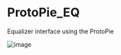 # ProtoPie_EQ
Equalizer interface using the ProtoPie

![image](https://user-images.githubusercontent.com/7538700/136093791-132f7a59-1ae1-4eef-97a7-59ae60a973ea.png)
